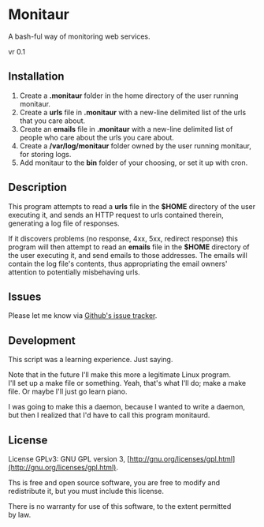 Monitaur
========

A bash-ful way of monitoring web services.

vr 0.1

Installation
------------

1. Create a **.monitaur** folder in the home directory of 
   the user running monitaur.
2. Create a **urls** file in **.monitaur** with a new-line delimited list of
   the urls that you care about.
3. Create an **emails** file in **.monitaur** with a new-line delimited list
   of people who care about the urls you care about.
4. Create a **/var/log/monitaur** folder owned by the user running monitaur,
   for storing logs.
5. Add monitaur to the **bin** folder of your choosing, or set it up with cron.

Description
-----------

This program attempts to read a **urls** file in the **$HOME** directory of the user
executing it, and sends an HTTP request to urls contained therein, generating a log
file of responses.

If it discovers problems (no response, 4xx, 5xx, redirect response) this
program will then attempt to read an **emails** file in the **$HOME** directory
of the user executing it, and send emails to those addresses.  The emails will 
contain the log file's contents, thus appropriating the email owners'
attention to potentially misbehaving urls.

Issues
------

Please let me know via 
[Github's issue tracker](https://github.com/spacez320/monitaur/issues).

Development
-----------

This script was a learning experience.  Just saying.

Note that in the future I'll make this more a legitimate Linux program.  
I'll set up a make file or something.  Yeah, that's what I'll do; make a 
make file.  Or maybe I'll just go learn piano.

I was going to make this a daemon, because I wanted to write a daemon,
but then I realized that I'd have to call this program monitaurd.

License
-------

License GPLv3: GNU GPL version 3, 
[http://gnu.org/licenses/gpl.html](http://gnu.org/licenses/gpl.html).

Ths is free and open source software, you are free to modify and                                                                                                                    
redistribute it, but you must include this license.                                                                                                                                  
                                                                                                                                                                                     
There is no warranty for use of this software, to the extent permitted                                                                                                               
by law.                                                                
